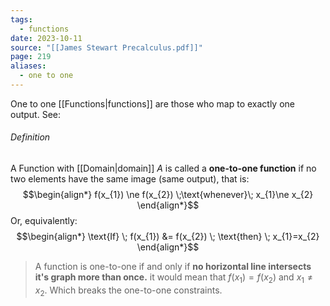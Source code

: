 ```yaml
---
tags:
  - functions
date: 2023-10-11
source: "[[James Stewart Precalculus.pdf]]"
page: 219
aliases:
  - one to one
---
```

One to one [[Functions|functions]] are those who map to exactly one output. See:
###### Definition
A Function with [[Domain|domain]] $A$ is called a **one-to-one function** if no two elements have the same image (same output), that is:
$$\begin{align*}
f(x_{1}) \ne f(x_{2}) \;\text{whenever}\; x_{1}\ne x_{2}
\end{align*}$$
Or, equivalently:
$$\begin{align*}
\text{If} \; f(x_{1}) &= f(x_{2}) \; \text{then} \; x_{1}=x_{2}
\end{align*}$$
> A function is one-to-one if and only if **no horizontal line intersects it's graph more than once.** it would mean that $f(x_{1})= f(x_{2})$ and $x_{1}\ne x_{2}$. Which breaks the one-to-one constraints.
